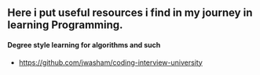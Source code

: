 ## Here i put useful resources i find in my journey in learning Programming.

#### Degree style learning for algorithms and such

- https://github.com/jwasham/coding-interview-university
